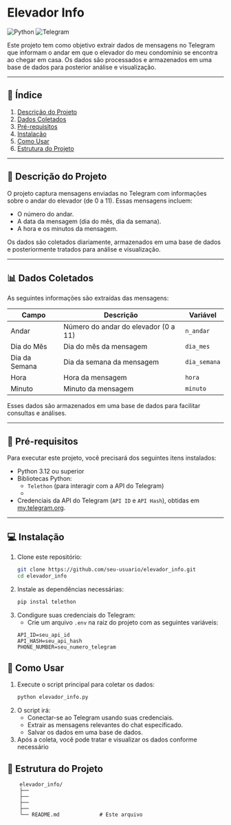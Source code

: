 # Elevador Info

![Python](https://img.shields.io/badge/Python-3.12-red) ![Telegram](https://img.shields.io/badge/Telegram-API-red)

Este projeto tem como objetivo extrair dados de mensagens no Telegram que informam o andar em que o elevador do meu condomínio se encontra ao chegar em casa. Os dados são processados e armazenados em uma base de dados para posterior análise e visualização.

---

## 📌 Índice

1. [Descrição do Projeto](#descrição-do-projeto)
2. [Dados Coletados](#dados-coletados)
3. [Pré-requisitos](#pré-requisitos)
4. [Instalação](#instalação)
5. [Como Usar](#como-usar)
6. [Estrutura do Projeto](#estrutura-do-projeto)

---


## 📝 Descrição do Projeto

O projeto captura mensagens enviadas no Telegram com informações sobre o andar do elevador (de 0 a 11). Essas mensagens incluem:
- O número do andar.
- A data da mensagem (dia do mês, dia da semana).
- A hora e os minutos da mensagem.

Os dados são coletados diariamente, armazenados em uma base de dados e posteriormente tratados para análise e visualização.

---

## 📊 Dados Coletados

As seguintes informações são extraídas das mensagens:

| Campo            | Descrição                              | Variável |
|------------------|----------------------------------------|----------|
| Andar            | Número do andar do elevador (0 a 11)  | `n_andar`   |
| Dia do Mês       | Dia do mês da mensagem                | `dia_mes`   |
| Dia da Semana    | Dia da semana da mensagem             | `dia_semana`|
| Hora             | Hora da mensagem                      | `hora`      | 
| Minuto           | Minuto da mensagem                    | `minuto`    |

Esses dados são armazenados em uma base de dados para facilitar consultas e análises.

---

## 🔧 Pré-requisitos

Para executar este projeto, você precisará dos seguintes itens instalados:

- Python 3.12 ou superior
- Bibliotecas Python:
  - `Telethon` (para interagir com a API do Telegram)
  - 
- Credenciais da API do Telegram (`API ID` e `API Hash`), obtidas em [my.telegram.org](https://my.telegram.org/).

---

## 💻 Instalação

1. Clone este repositório:
   ```bash
   git clone https://github.com/seu-usuario/elevador_info.git
   cd elevador_info
   ```
2. Instale as dependências necessárias:
    ```bash
    pip instal telethon
    ```
3. Condigure suas credenciais do Telegram:
    - Crie um arquivo `.env` na raiz do projeto com as seguintes variáveis:
    ```
    API_ID=seu_api_id
    API_HASH=seu_api_hash
    PHONE_NUMBER=seu_numero_telegram
    ```

## 🚀 Como Usar
1. Execute o script principal para coletar os dados:
    ```bash
    python elevador_info.py
    ```
2. O script irá:
    - Conectar-se ao Telegram usando suas credenciais.
    - Extrair as mensagens relevantes do chat especificado.
    - Salvar os dados em uma base de dados.
3. Após a coleta, você pode tratar e visualizar os dados conforme necessário

## 📂 Estrutura do Projeto
```
    elevador_info/
    ├── 
    ├── 
    ├── 
    ├──      
    └── README.md             # Este arquivo
```